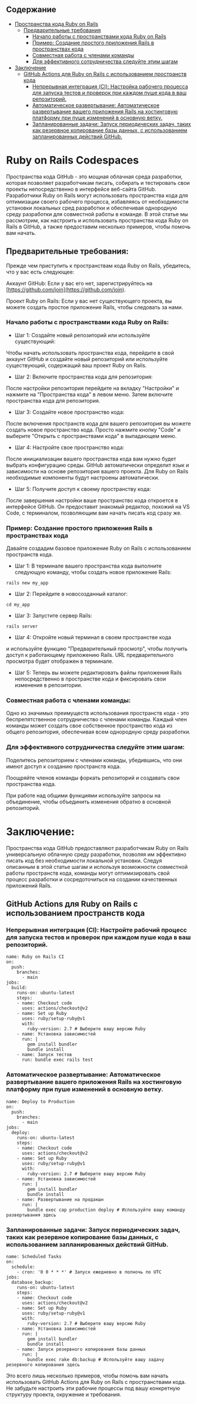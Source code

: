 ## Содержание
- [Пространства кода Ruby on Rails](#ruby-on-rails-codespaces)
  - [Предварительные требования](#prerequisites)
    - [Начало работы с пространствами кода Ruby on Rails](#getting-started-with-ruby-on-rails-codespaces)
    - [Пример: Создание простого приложения Rails в пространствах кода](#example-creating-a-simple-rails-app-in-codespaces)
    - [Совместная работа с членами команды](#collaborating-with-team-members)
    - [Для эффективного сотрудничества следуйте этим шагам](#to-collaborate-effectively-follow-these-steps)
- [Заключение](#conclusion)
  - [GitHub Actions для Ruby on Rails с использованием пространств кода](#github-actions-for-ruby-on-rails-using-codespaces)
    - [Непрерывная интеграция (CI): Настройка рабочего процесса для запуска тестов и проверок при каждом пуше кода в ваш репозиторий.](#continuous-integration-ci-set-up-a-workflow-to-run-tests-and-checks-whenever-code-is-pushed-to-your-repository)
    - [Автоматическое развертывание: Автоматическое развертывание вашего приложения Rails на хостинговую платформу при пуше изменений в основную ветку.](#automated-deployment-automatically-deploy-your-rails-application-to-a-hosting-platform-when-changes-are-pushed-to-the-main-branch)
    - [Запланированные задачи: Запуск периодических задач, таких как резервное копирование базы данных, с использованием запланированных действий GitHub.](#scheduled-tasks-run-periodic-tasks-such-as-database-backups-using-scheduled-github-actions)

# Ruby on Rails Codespaces

Пространства кода GitHub - это мощная облачная среда разработки, которая позволяет разработчикам писать, собирать и тестировать свои проекты непосредственно в интерфейсе веб-сайта GitHub. Разработчики Ruby on Rails могут использовать пространства кода для оптимизации своего рабочего процесса, избавляясь от необходимости установки локальных сред разработки и обеспечивая однородную среду разработки для совместной работы в команде. В этой статье мы рассмотрим, как настроить и использовать пространства кода Ruby on Rails в GitHub, а также предоставим несколько примеров, чтобы помочь вам начать.

## Предварительные требования:

Прежде чем приступить к пространствам кода Ruby on Rails, убедитесь, что у вас есть следующее:

Аккаунт GitHub: Если у вас его нет, зарегистрируйтесь на [https://github.com/join](https://github.com/join).

Проект Ruby on Rails: Если у вас нет существующего проекта, вы можете создать простое приложение Rails, чтобы следовать за нами.

### Начало работы с пространствами кода Ruby on Rails:

- Шаг 1: Создайте новый репозиторий или используйте существующий:

Чтобы начать использовать пространства кода, перейдите в свой аккаунт GitHub и создайте новый репозиторий или используйте существующий, содержащий ваш проект Ruby on Rails.

- Шаг 2: Включите пространства кода для репозитория:

После настройки репозитория перейдите на вкладку "Настройки" и нажмите на "Пространства кода" в левом меню. Затем включите пространства кода для репозитория.

- Шаг 3: Создайте новое пространство кода:

После включения пространств кода для вашего репозитория вы можете создать новое пространство кода. Просто нажмите кнопку "Code" и выберите "Открыть с пространствами кода" в выпадающем меню.

- Шаг 4: Настройте свое пространство кода:

После инициализации вашего пространства кода вам нужно будет выбрать конфигурацию среды. GitHub автоматически определит язык и зависимости на основе репозитория вашего проекта. Для Ruby on Rails необходимые компоненты будут настроены автоматически.

- Шаг 5: Получите доступ к своему пространству кода:

После завершения настройки ваше пространство кода откроется в интерфейсе GitHub. Он предоставит знакомый редактор, похожий на VS Code, с терминалом, позволяющим вам начать писать код сразу же.

### Пример: Создание простого приложения Rails в пространствах кода

Давайте создадим базовое приложение Ruby on Rails с использованием пространств кода.

- Шаг 1: В терминале вашего пространства кода выполните следующую команду, чтобы создать новое приложение Rails:

```
rails new my_app
```
- Шаг 2: Перейдите в новосозданный каталог:

```
cd my_app
```
- Шаг 3: Запустите сервер Rails:

```
rails server
```

- Шаг 4: Откройте новый терминал в своем пространстве кода

 и используйте функцию "Предварительный просмотр", чтобы получить доступ к работающему приложению Rails. URL предварительного просмотра будет отображен в терминале.

- Шаг 5: Теперь вы можете редактировать файлы приложения Rails непосредственно в пространстве кода и фиксировать свои изменения в репозитории.

### Совместная работа с членами команды:

Одно из значимых преимуществ использования пространств кода - это беспрепятственное сотрудничество с членами команды. Каждый член команды может создать свое собственное пространство кода из общего репозитория, обеспечивая всем однородную среду разработки.

### Для эффективного сотрудничества следуйте этим шагам:

Поделитесь репозиторием с членами команды, убедившись, что они имеют доступ к созданию пространств кода.

Поощряйте членов команды форкать репозиторий и создавать свои пространства кода.

При работе над общими функциями используйте запросы на объединение, чтобы объединить изменения обратно в основной репозиторий.

# Заключение:

Пространства кода GitHub предоставляют разработчикам Ruby on Rails универсальную облачную среду разработки, позволяя им эффективно писать код без необходимости локальной установки. Следуя описанным в этой статье шагам и используя возможности совместной работы пространств кода, команды могут оптимизировать свой процесс разработки и сосредоточиться на создании качественных приложений Rails.

## GitHub Actions для Ruby on Rails с использованием пространств кода

### Непрерывная интеграция (CI): Настройте рабочий процесс для запуска тестов и проверок при каждом пуше кода в ваш репозиторий.

```
name: Ruby on Rails CI
on:
  push:
    branches:
      - main
jobs:
  build:
    runs-on: ubuntu-latest
    steps:
    - name: Checkout code
      uses: actions/checkout@v2
    - name: Set up Ruby
      uses: ruby/setup-ruby@v1
      with:
        ruby-version: 2.7 # Выберите вашу версию Ruby
    - name: Установка зависимостей
      run: |
        gem install bundler
        bundle install
    - name: Запуск тестов
      run: bundle exec rails test
```

### Автоматическое развертывание: Автоматическое развертывание вашего приложения Rails на хостинговую платформу при пуше изменений в основную ветку.

```
name: Deploy to Production
on:
  push:
    branches:
      - main
jobs:
  deploy:
    runs-on: ubuntu-latest
    steps:
    - name: Checkout code
      uses: actions/checkout@v2
    - name: Set up Ruby
      uses: ruby/setup-ruby@v1
      with:
        ruby-version: 2.7 # Выберите вашу версию Ruby
    - name: Установка зависимостей
      run: |
        gem install bundler
        bundle install
    - name: Развертывание на продакшн
      run: |
        bundle exec cap production deploy # Используйте вашу команду развертывания здесь
```
### Запланированные задачи: Запуск периодических задач, таких как резервное копирование базы данных, с использованием запланированных действий GitHub.

```
name: Scheduled Tasks
on:
  schedule:
    - cron: '0 0 * * *' # Запуск ежедневно в полночь по UTC
jobs:
  database_backup:
    runs-on: ubuntu-latest
    steps:
    - name: Checkout code
      uses: actions/checkout@v2
    - name: Set up Ruby
      uses: ruby/setup-ruby@v1
      with:
        ruby-version: 2.7 # Выберите вашу версию Ruby
    - name: Установка зависимостей
      run: |
        gem install bundler
        bundle install
    - name: Запуск резервного копирования базы данных
      run: |
        bundle exec rake db:backup # Используйте вашу задачу резервного копирования здесь
```
Это всего лишь несколько примеров, чтобы помочь вам начать использовать GitHub Actions для Ruby on Rails с пространствами кода. Не забудьте настроить эти рабочие процессы под вашу конкретную структуру проекта, окружение и требования.
